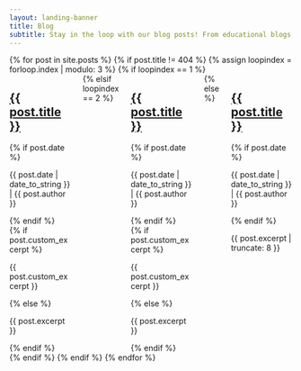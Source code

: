 ```yaml
---
layout: landing-banner
title: Blog
subtitle: Stay in the loop with our blog posts! From educational blogs to video blogs, they're here for you!
---
```

<link rel="stylesheet" href="/assets/css/paginate.css">
<link rel="stylesheet" href="/assets/css/styles.css">

<script type='text/javascript' src='/assets/js/paginate.js'>
</script>

<div class = "body">
    <div class = "blog-grid-container">
        {% for post in site.posts %}
        {% if post.title != 404 %}
            {% assign loopindex = forloop.index | modulo: 3 %}
            {% if loopindex == 1 %}
                <div class = "columns">
                    <div class = "column is-one-third">
                        <div class = "blog-module">
                            <div class="blog-thumbnail"><img src="{{ post.image }}" alt=""/></div>
                            <div class="blog-contents">
                                <h2 class="blog-title"><a href="{{ post.url }}">{{ post.title }}</a></h2>
                                {% if post.date %}
                                    <p class="blog-data">{{ post.date | date_to_string }} | {{ post.author }}</p>
                                {% endif %}
                            </div>
                            <div class="blog-description">
                                {% if post.custom_excerpt %}
                                    <p class = "1.25rem">{{ post.custom_excerpt }}</p>
                                {% else %}
                                    <p class = "1.25rem">{{ post.excerpt }}</p>
                                {% endif %}
                            </div>
                        </div>
                    </div>
            {% elsif loopindex == 2 %}
                    <div class = "column is-one-third">
                        <div class = "blog-module">
                            <div class="blog-thumbnail"><img src="{{ post.image }}" alt=""/></div>
                            <div class="blog-contents">
                                <h2 class="blog-title"><a href="{{ post.url }}">{{ post.title }}</a></h2>
                                {% if post.date %}
                                    <p class="blog-data">{{ post.date | date_to_string }} | {{ post.author }}</p>
                                {% endif %}
                            </div>
                            <div class="blog-description">
                                {% if post.custom_excerpt %}
                                    <p class = "1.25rem">{{ post.custom_excerpt }}</p>
                                {% else %}
                                    <p class = "1.25rem">{{ post.excerpt }}</p>
                                {% endif %}
                            </div>
                        </div>
                    </div>
            {% else %}
                    <div class = "column is-one-third">
                        <div class = "blog-module">
                            <div class="blog-thumbnail"><img src="{{ post.image }}" alt=""/></div>
                            <div class="blog-contents">
                                <h2 class="blog-title"><a href="{{ post.url }}">{{ post.title }}</a></h2>
                                {% if post.date %}
                                    <p class="blog-data">{{ post.date | date_to_string }} | {{ post.author }}</p>
                                {% endif %}
                            </div>
                            <div class="blog-description">
                                <p>{{ post.excerpt | truncate: 8 }}</p>
                            </div>
                        </div>
                    </div>
                </div>
            {% endif %}
        {% endif %}
        {% endfor %}
    </div>
</div>

<script>

    let options = {
        numberPerPage: 20,
        goBar:true, 
        pageCounter:true, 
    };

    let filterOptions = {
        el:'#searchBox' 
    };

    paginate.init('.myTable',options,filterOptions);

</script>